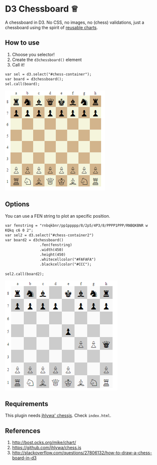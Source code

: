 # D3 Chessboard ♕

A chessboard in D3. No CSS, no images, no (chess) validations, just a chessboard 
using the spirit of [reusable charts](http://bost.ocks.org/mike/chart/).

## How to use

1. Choose you selector!
2. Create the `d3chessboard()` element
3. Call it!

```
var sel = d3.select("#chess-container");
var board = d3chessboard();
sel.call(board);
```

![](images/screenshot_1.png)

## Options

You can use a FEN string to plot an specific position.
```
var fenstring = "rnbqkbnr/pp1ppppp/8/2p5/4P3/8/PPPP1PPP/RNBQKBNR w KQkq c6 0 2";
var sel2 = d3.select("#chess-container2")
var board2 = d3chessboard()
				.fen(fenstring)
				.width(450)
				.height(450)
				.whitecellcolor("#FAFAFA")
				.blackcellcolor("#CCC");

sel2.call(board2);
```
![](images/screenshot_2.png)

## Requirements

This plugin needs [jhlywa' chessjs](https://github.com/jhlywa/chess.js). Check `index.html`.

## References

1. http://bost.ocks.org/mike/chart/
2. https://github.com/jhlywa/chess.js
3. http://stackoverflow.com/questions/27806132/how-to-draw-a-chess-board-in-d3
